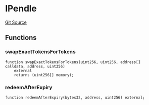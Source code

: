 # IPendle
[Git Source](https://github.com/Swivel-Finance/illuminate/blob/756f41d3de7041d0b83523598284cee2b14c535e/src/interfaces/IPendle.sol)


## Functions
### swapExactTokensForTokens


```solidity
function swapExactTokensForTokens(uint256, uint256, address[] calldata, address, uint256)
    external
    returns (uint256[] memory);
```

### redeemAfterExpiry


```solidity
function redeemAfterExpiry(bytes32, address, uint256) external;
```

